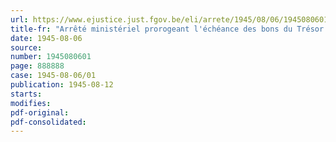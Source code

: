 ```yaml
---
url: https://www.ejustice.just.fgov.be/eli/arrete/1945/08/06/1945080601/justel
title-fr: "Arrêté ministériel prorogeant l'échéance des bons du Trésor émis sur le marche hollandais"
date: 1945-08-06
source:
number: 1945080601
page: 888888
case: 1945-08-06/01
publication: 1945-08-12
starts:
modifies:
pdf-original:
pdf-consolidated:
---
```


